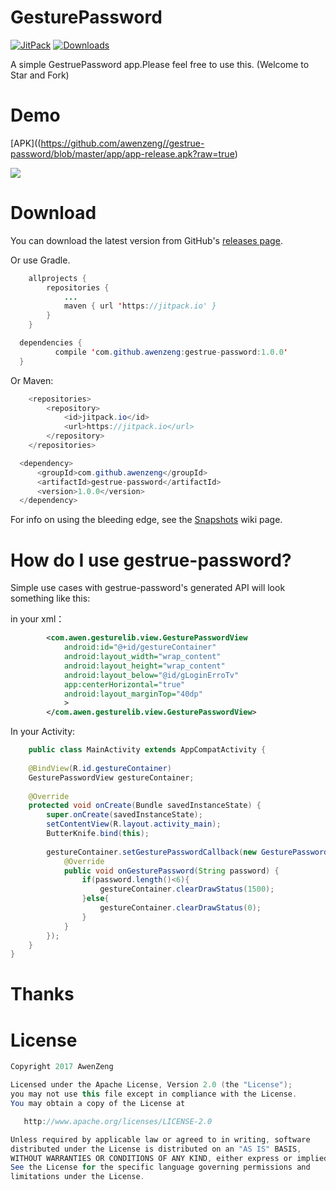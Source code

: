 # GesturePassword

[![JitPack](https://jitpack.io/v/awenzeng/gestrue-password.svg)](https://jitpack.io/#awenzeng/gestrue-password)
[![Downloads](https://jitpack.io/v/awenzeng/gestrue-password/month.svg)](https://jitpack.io/#awenzeng/gestrue-password)

A simple GestruePassword app.Please feel free to use this. (Welcome to Star and Fork)

# Demo
[APK]((https://github.com/awenzeng//gestrue-password/blob/master/app/app-release.apk?raw=true)

![](https://github.com/awenzeng/gestrue-password/blob/master/resource/gestrue_password_demo.gif)

# Download
You can download the latest version from GitHub's [releases page](https://github.com/awenzeng/gestrue-password/releases).

Or use Gradle.
```java
	allprojects {
		repositories {
			...
			maven { url 'https://jitpack.io' }
		}
	}
  ```
  ```java
  	dependencies {
	        compile 'com.github.awenzeng:gestrue-password:1.0.0'
	}

```
Or Maven:
```java
	<repositories>
		<repository>
		    <id>jitpack.io</id>
		    <url>https://jitpack.io</url>
		</repository>
	</repositories>
  ```
  ```java
  	<dependency>
	    <groupId>com.github.awenzeng</groupId>
	    <artifactId>gestrue-password</artifactId>
	    <version>1.0.0</version>
	</dependency>
```
For info on using the bleeding edge, see the [Snapshots](https://jitpack.io/#awenzeng/gestrue-password) wiki page.

# How do I use gestrue-password?
Simple use cases with gestrue-password's generated API will look something like this:

in your xml：
```xml
        <com.awen.gesturelib.view.GesturePasswordView
            android:id="@+id/gestureContainer"
            android:layout_width="wrap_content"
            android:layout_height="wrap_content"
            android:layout_below="@id/gLoginErroTv"
            app:centerHorizontal="true"
            android:layout_marginTop="40dp"
            >
        </com.awen.gesturelib.view.GesturePasswordView>
```


In your Activity:
```java
    public class MainActivity extends AppCompatActivity {
    
    @BindView(R.id.gestureContainer)
    GesturePasswordView gestureContainer;
    
    @Override
    protected void onCreate(Bundle savedInstanceState) {
        super.onCreate(savedInstanceState);
        setContentView(R.layout.activity_main);
        ButterKnife.bind(this);
        
        gestureContainer.setGesturePasswordCallback(new GesturePasswordCallback() {
            @Override
            public void onGesturePassword(String password) {
                if(password.length()<6){                  
                    gestureContainer.clearDrawStatus(1500);
                }else{              
                    gestureContainer.clearDrawStatus(0);
                }
            }
        });
    }
}
```
# Thanks

# License
```java
Copyright 2017 AwenZeng

Licensed under the Apache License, Version 2.0 (the "License");
you may not use this file except in compliance with the License.
You may obtain a copy of the License at

   http://www.apache.org/licenses/LICENSE-2.0

Unless required by applicable law or agreed to in writing, software
distributed under the License is distributed on an "AS IS" BASIS,
WITHOUT WARRANTIES OR CONDITIONS OF ANY KIND, either express or implied.
See the License for the specific language governing permissions and
limitations under the License.
```



